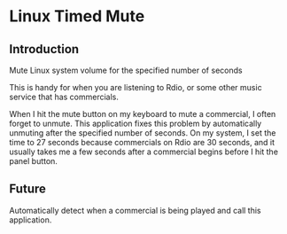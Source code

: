 # Linux Timed Mute

## Introduction

Mute Linux system volume for the specified number of seconds

This is handy for when you are listening to Rdio, or some other music service that has commercials.

When I hit the mute button on my keyboard to mute a commercial, I often forget to unmute.  This application fixes this problem by automatically unmuting after the specified number of seconds.  On my system, I set the time to 27 seconds because commercials on Rdio are 30 seconds, and it usually takes me a few seconds after a commercial begins before I hit the panel button.

## Future

Automatically detect when a commercial is being played and call this application.
